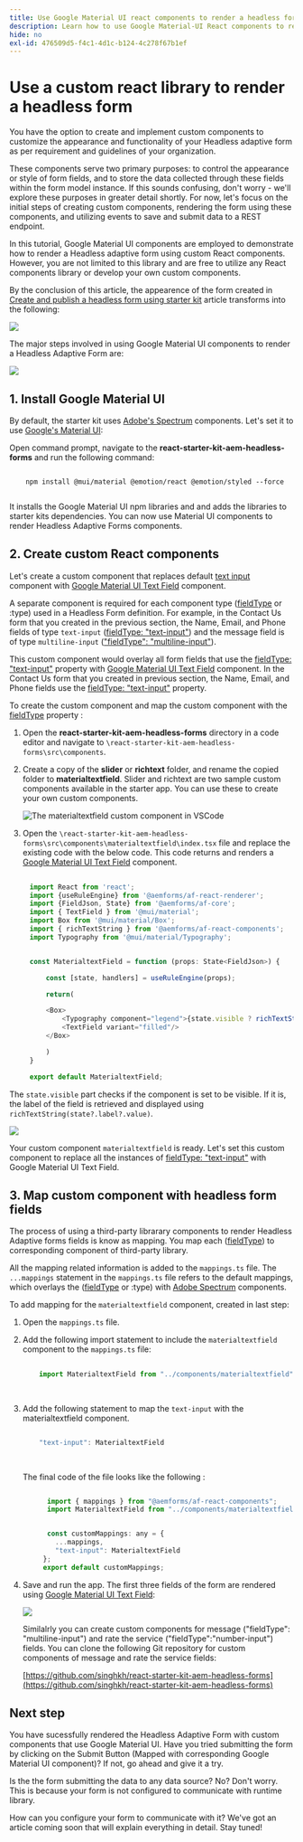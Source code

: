 ```yaml
---
title: Use Google Material UI react components to render a headless form
description: Learn how to use Google Material-UI React components to render a headless form. This comprehensive guide will walk you through the step-by-step process to create custom Headless Adaptive Forms components to map and use Google Material-UI React components to style a Headless Adaptive Form.
hide: no
exl-id: 476509d5-f4c1-4d1c-b124-4c278f67b1ef
---
```


# Use a custom react library to render a headless form

You have the option to create and implement custom components to customize the appearance and functionality of your Headless adaptive form as per requirement and guidelines of your organization. 

These components serve two primary purposes: to control the appearance or style of form fields, and to store the data collected through these fields within the form model instance. If this sounds confusing, don't worry - we'll explore these purposes in greater detail shortly. For now, let's focus on the initial steps of creating custom components, rendering the form using these components, and utilizing events to save and submit data to a REST endpoint.

In this tutorial, Google Material UI components are employed to demonstrate how to render a Headless adaptive form using custom React components. However, you are not limited to this library and are free to utilize any React components library or develop your own custom components.

By the conclusion of this article, the appearence of the form created in [Create and publish a headless form using starter kit](create-and-publish-a-headless-form.md) article transforms into the following:

![](assets/headless-adaptive-form-with-google-material-ui-components.png)


The major steps involved in using Google Material UI components to render a Headless Adaptive Form are:

![](assets/headless-forms-graphics-source-main.svg)

## 1. Install Google Material UI

By default, the starter kit uses [Adobe's Spectrum](https://spectrum.adobe.com/) components. Let's set it to use [Google's Material UI](https://mui.com/):

Open command prompt, navigate to the **react-starter-kit-aem-headless-forms** and run the following command:

```shell
    
    npm install @mui/material @emotion/react @emotion/styled --force
    
```

It installs the Google Material UI npm libraries and and adds the libraries to starter kits dependencies. You can now use Material UI components to render Headless Adaptive Forms components.  


## 2. Create custom React components

Let's create a custom component that replaces default [text input](https://spectrum.adobe.com/page/text-field/) component with [Google Material UI Text Field](https://mui.com/material-ui/react-text-field/) component. 

A separate component is required for each component type ([fieldType](https://opensource.adobe.com/aem-forms-af-runtime/storybook/?path=/story/reference-json-properties-fieldtype--text-input) or :type) used in a Headless Form definition. For example, in the Contact Us form that you created in the previous section, the Name, Email, and Phone fields of type `text-input` ([fieldType: "text-input"](https://opensource.adobe.com/aem-forms-af-runtime/storybook/?path=/docs/adaptive-form-components-text-input-field--def)) and the message field is of type `multiline-input` (["fieldType": "multiline-input"](https://opensource.adobe.com/aem-forms-af-runtime/storybook/?path=/docs/reference-json-properties-fieldtype--multiline-input)). 


This custom component would overlay all form fields that use the [fieldType: "text-input"](https://opensource.adobe.com/aem-forms-af-runtime/storybook/?path=/docs/adaptive-form-components-text-input-field--def) property with [Google Material UI Text Field](https://mui.com/material-ui/react-text-field/) component. In the Contact Us form that you created in previous section, the Name, Email, and Phone fields use the [fieldType: "text-input"](https://opensource.adobe.com/aem-forms-af-runtime/storybook/?path=/docs/adaptive-form-components-text-input-field--def) property.  

      
To create the custom component and map the custom component with the [fieldType](https://opensource.adobe.com/aem-forms-af-runtime/storybook/?path=/docs/adaptive-form-components-text-input-field--def) property :

   1.  Open the **react-starter-kit-aem-headless-forms** directory in a code editor and navigate to `\react-starter-kit-aem-headless-forms\src\components`.
  

   1.  Create a copy of the **slider** or **richtext** folder, and rename the copied folder to **materialtextfield**. Slider and richtext are two sample custom components available in the starter app. You can use these to create your own custom components.

        ![The materialtextfield custom component in VSCode](/help/assets/richtext-custom-component-in-vscode.png)

   1.  Open the `\react-starter-kit-aem-headless-forms\src\components\materialtextfield\index.tsx` file and replace the existing code with the below code. This code returns and renders a [Google Material UI Text Field](https://mui.com/material-ui/react-text-field/) component.  
    
   ```JavaScript 
    
        import React from 'react';
        import {useRuleEngine} from '@aemforms/af-react-renderer';
        import {FieldJson, State} from '@aemforms/af-core';
        import { TextField } from '@mui/material';
        import Box from '@mui/material/Box';
        import { richTextString } from '@aemforms/af-react-components';
        import Typography from '@mui/material/Typography';


        const MaterialtextField = function (props: State<FieldJson>) {

            const [state, handlers] = useRuleEngine(props);

            return(

            <Box>
                <Typography component="legend">{state.visible ? richTextString(state?.label?.value): ""} </Typography>
                <TextField variant="filled"/>
            </Box>

            )
        }

        export default MaterialtextField;


   ```


The `state.visible` part checks if the component is set to be visible. If it is, the label of the field is retrieved and displayed using `richTextString(state?.label?.value)`.

   ![](/help/assets/material-text-field.png)




Your custom component `materialtextfield` is ready. Let's set this custom component to replace all the instances of  [fieldType: "text-input"](https://opensource.adobe.com/aem-forms-af-runtime/storybook/?path=/docs/adaptive-form-components-text-input-field--def) with Google Material UI Text Field. 

## 3. Map custom component with headless form fields

The process of using a third-party librarary components to render Headless Adaptive forms fields is know as mapping. You map each ([fieldType](https://opensource.adobe.com/aem-forms-af-runtime/storybook/?path=/story/reference-json-properties-fieldtype--text-input)) to corresponding component of third-party library. 

All the mapping related information is added to the `mappings.ts` file. The `...mappings` statement in the `mappings.ts` file refers to the default mappings, which overlays the ([fieldType](https://opensource.adobe.com/aem-forms-af-runtime/storybook/?path=/story/reference-json-properties-fieldtype--text-input) or :type) with [Adobe Spectrum](https://spectrum.adobe.com/page/text-field/) components. 

To add mapping for the  `materialtextfield` component, created in last step:

1.  Open the `mappings.ts` file. 
     
1.  Add the following import statement to include the `materialtextfield` component to the `mappings.ts` file:

     
    ```JavaScript
  
        import MaterialtextField from "../components/materialtextfield";
          
           
    ```

1.  Add the following statement to map the `text-input` with the materialtextfield component. 


    ```JavaScript

        "text-input": MaterialtextField
        
         
    ```

    The final code of the file looks like the following :

    ```JavaScript

          import { mappings } from "@aemforms/af-react-components";
          import MaterialtextField from "../components/materialtextfield";


          const customMappings: any = {
            ...mappings,
            "text-input": MaterialtextField
         };
         export default customMappings;

    ```

1.  Save and run the app. The first three fields of the form are rendered using [Google Material UI Text Field](https://mui.com/material-ui/react-text-field/): 

    ![](assets/material-text-field-form-rendetion.png)


    Similalrly you can create custom components for message ("fieldType": "multiline-input") and rate the service ("fieldType":"number-input") fields. You can clone the  following Git repository for custom components of message and rate the service fields:  

    [https://github.com/singhkh/react-starter-kit-aem-headless-forms](https://github.com/singhkh/react-starter-kit-aem-headless-forms)

## Next step

You have sucessfully rendered the Headless Adaptive Form with custom components that use Google Material UI. Have you tried submitting the form by clicking on the Submit Button (Mapped with corresponding Google Material UI component)? If not, go ahead and give it a try. 

Is the the form submitting the data to any data source? No? Don't worry. This is because your form is not configured to communicate with runtime library. 

How can you configure your form to communicate with it? We've got an article coming soon that will explain everything in detail. Stay tuned! 
